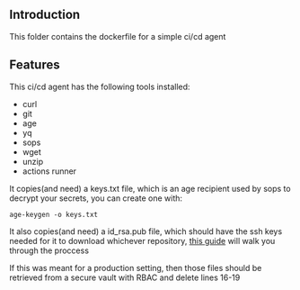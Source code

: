 ## Introduction

This folder contains the dockerfile for a simple ci/cd agent

## Features

This ci/cd agent has the following tools installed:
- curl
- git
- age
- yq
- sops
- wget
- unzip
- actions runner

It copies(and need) a keys.txt file, which is an age recipient used by sops to decrypt your secrets, you can create one with:

`age-keygen -o keys.txt`

It also copies(and need) a id_rsa.pub file, which should have the ssh keys needed for it to download whichever repository, [this guide](https://docs.github.com/en/authentication/connecting-to-github-with-ssh/generating-a-new-ssh-key-and-adding-it-to-the-ssh-agent) will walk you through the proccess

If this was meant for a production setting, then those files should be retrieved from a secure vault with RBAC and delete lines 16-19

